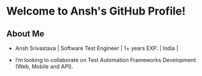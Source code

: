 # Welcome to Ansh's GitHub Profile!

## About Me

- Ansh Srivastava  |  Software Test Engineer  |  1+ years EXP. |  India |

- I’m looking to collaborate on Test Automation Frameworks Development (Web, Mobile and API).











